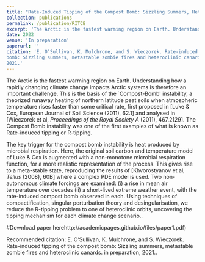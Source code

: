 ```yaml
---
title: "Rate-Induced Tipping of the Compost Bomb: Sizzling Summers, Heteroclinic Canards and Metastable Zombie Fires"
collection: publications
permalink: /publication/RITCB
excerpt: 'The Arctic is the fastest warming region on Earth. Understanding how a rapidly changing climate change impacts Arctic systems is therefore an important challenge. This is the basis of the Compost Bomb instability...'
date: 2022
venue: 'In preparation'
paperurl: ''
citation: 'E. O’Sullivan, K. Mulchrone, and S. Wieczorek. Rate-induced tipping of the compost
bomb: Sizzling summers, metastable zombie fires and heteroclinic canards. in preparation,
2021.'
---
```

The Arctic is the fastest warming region on Earth. Understanding how a rapidly changing climate change impacts Arctic systems is therefore an important challenge. This is the basis of the \`Compost-Bomb\' instability, a theorized runaway heating of northern latitude peat soils when atmospheric temperature rises faster than some critical rate, first proposed in [Luke & Cox, European Journal of Soil Science (2011), 62.1] and analysed in [Wieczorek et al, <i> Proceedings of the Royal Society A </i> (2011), 467.2129]. The Compost Bomb instability was one of the first examples of what is known as Rate-induced tipping or R-tipping.

The key trigger for the compost bomb instability is heat produced by microbial respiration. Here, the original soil carbon and temperature model of Luke & Cox is augmented with a non-monotone microbial respiration function, for a more realistic representation of the process. This gives rise to a meta-stable state, reproducing the results of [Khvorostyanov et al, <i>Tellus </i> (2008), 60B] where a complex PDE model is used. Two non-autonomous climate forcings are examined: (i) a rise in mean air temperature over decades (ii) a short-lived extreme weather event, with the rate-induced compost bomb observed in each. Using techniques of compactification, singular perturbation theory and desingularisation, we reduce the R-tipping problem to one of heteroclinic orbits, uncovering the tipping mechanism for each climate change scenario..


#Download paper herehttp://academicpages.github.io/files/paper1.pdf)

Recommended citation: E. O’Sullivan, K. Mulchrone, and S. Wieczorek. Rate-induced tipping of the compost
bomb: Sizzling summers, metastable zombie fires and heteroclinic canards. in preparation,
2021..
